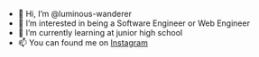 - 👋 Hi, I’m @luminous-wanderer
- 👀 I’m interested in being a Software Engineer or Web Engineer
- 🌱 I’m currently learning at junior high school
- 📫 You can found me on [Instagram](https://www.instagram.com/es76._/)

<!---
AditMekka045/AditMekka045 is a ✨ special ✨ repository because its `README.md` (this file) appears on your GitHub profile.
You can click the Preview link to take a look at your changes.
--->
